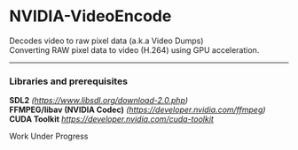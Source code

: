 # NVIDIA-VideoEncode
Decodes video to raw pixel data (a.k.a Video Dumps) \
Converting RAW pixel data to video (H.264) using GPU acceleration.
______________________________________________________________________

### Libraries and prerequisites
__SDL2__ _(https://www.libsdl.org/download-2.0.php)_ \
__FFMPEG/libav (NVIDIA Codec)__ _(https://developer.nvidia.com/ffmpeg)_ \
__CUDA Toolkit__ _https://developer.nvidia.com/cuda-toolkit_ 


Work Under Progress
